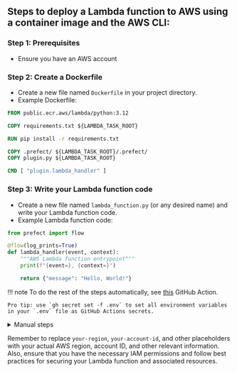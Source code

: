 ## Steps to deploy a Lambda function to AWS using a container image and the AWS CLI:

### Step 1: Prerequisites
- Ensure you have an AWS account

### Step 2: Create a Dockerfile
- Create a new file named `Dockerfile` in your project directory.
- Example Dockerfile:
```Dockerfile
FROM public.ecr.aws/lambda/python:3.12

COPY requirements.txt ${LAMBDA_TASK_ROOT}

RUN pip install -r requirements.txt

COPY .prefect/ ${LAMBDA_TASK_ROOT}/.prefect/
COPY plugin.py ${LAMBDA_TASK_ROOT}

CMD [ "plugin.lambda_handler" ]
```

### Step 3: Write your Lambda function code
- Create a new file named `lambda_function.py` (or any desired name) and write your Lambda function code.
- Example Lambda function code:
```python
from prefect import flow

@flow(log_prints=True)
def lambda_handler(event, context):
    """AWS Lambda function entrypoint"""
    print(f"{event=}, {context=}")

    return {"message": "Hello, World!"}
```

!!! note
    To do the rest of the steps automatically, see [this](.github/workflows/deploy.yaml) GitHub Action.

    Pro tip: use `gh secret set -f .env` to set all environment variables in your `.env` file as GitHub Actions secrets.

<details>
<summary>Manual steps</summary>

### Step 4: Build the Docker image
- Build the Docker image using the Dockerfile.
```console
docker build \
  --platform linux/amd64 \
  --tag your-account-id.dkr.ecr.your-region.amazonaws.com/my-lambda-function:latest \
  .
```

### Step 5: Create an Amazon ECR repository
- Create a new Amazon ECR repository to store your Docker image.
```console
aws ecr create-repository --repository-name my-lambda-function
```

### Step 6: Authenticate with Amazon ECR
- Authenticate your Docker client with Amazon ECR.
```console
aws ecr get-login-password --region your-region | docker login --username AWS --password-stdin your-account-id.dkr.ecr.your-region.amazonaws.com
```


### Step 7: Push the Docker image to Amazon ECR
- Push the tagged Docker image to your Amazon ECR repository.
```console
docker push your-account-id.dkr.ecr.your-region.amazonaws.com/my-lambda-function:latest
```

### Step 8: Create the Lambda function
- Create the Lambda function using the AWS CLI, specifying the function name, package type, code image URI, and IAM role.
```console
aws lambda create-function --function-name my-lambda-function \
  --package-type Image \
  --code ImageUri=your-account-id.dkr.ecr.your-region.amazonaws.com/my-lambda-function:latest \
  --role arn:aws:iam::your-account-id:role/my-lambda-role
```

### Step 9: Set environment variables for the Lambda function
- Set the environment variables for your Lambda function using the AWS CLI.
```console
aws lambda update-function-configuration --function-name my-lambda-function \
  --environment "Variables={ENV_VAR1=value1,ENV_VAR2=value2}"
```

### Step 10: Test the Lambda function
- Invoke the Lambda function to test its functionality.
```console
aws lambda invoke --function-name my-lambda-function response.json
```
- Check the `response.json` file for the function's output.

### Step 11: Update the Lambda function (if needed)
- If you make changes to your Lambda function code or environment variables, rebuild the Docker image, push it to Amazon ECR, and update the function using the AWS CLI.
```console
docker build \
  --platform linux/amd64 \
  --tag your-account-id.dkr.ecr.your-region.amazonaws.com/my-lambda-function:latest .

docker push your-account-id.dkr.ecr.your-region.amazonaws.com/my-lambda-function:latest

aws lambda update-function-code \
  --function-name my-lambda-function \
  --image-uri your-account-id.dkr.ecr.your-region.amazonaws.com/my-lambda-function:latest

aws lambda update-function-configuration \
 --function-name my-lambda-function \
 --environment "Variables={ENV_VAR1=value1,ENV_VAR2=value2}"
```

</details>

Remember to replace `your-region`, `your-account-id`, and other placeholders with your actual AWS region, account ID, and other relevant information. Also, ensure that you have the necessary IAM permissions and follow best practices for securing your Lambda function and associated resources.